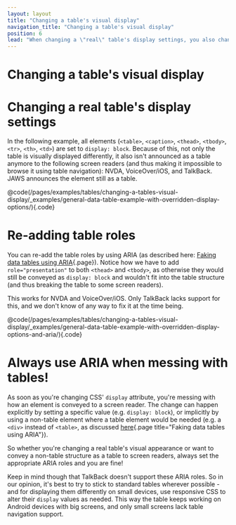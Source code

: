 ```yaml
---
layout: layout
title: "Changing a table's visual display"
navigation_title: "Changing a table's visual display"
position: 6
lead: "When changing a \"real\" table's display settings, you also change how it's announced to the screen reader! This can be fixed with ARIA though."
---
```


# Changing a table's visual display

# Changing a real table's display settings

In the following example, all elements (`<table>`, `<caption>`, `<thead>`, `<tbody>`, `<tr>`, `<th>`, `<td>`) are set to `display: block`. Because of this, not only the table is visually displayed differently, it also isn't announced as a table anymore to the following screen readers (and thus making it impossible to browse it using table navigation): NVDA, VoiceOver/iOS, and TalkBack. JAWS announces the element still as a table.

@code(/pages/examples/tables/changing-a-tables-visual-display/_examples/general-data-table-example-with-overridden-display-options/){.code}

# Re-adding table roles

You can re-add the table roles by using ARIA (as described here: [Faking data tables using ARIA](/examples/tables/faking-data-tables-using-aria){.page}). Notice how we have to add `role="presentation"` to both `<thead>` and `<tbody>`, as otherwise they would still be conveyed as `display: block` and wouldn't fit into the table structure (and thus breaking the table to some screen readers).

This works for NVDA and VoiceOver/iOS. Only TalkBack lacks support for this, and we don't know of any way to fix it at the time being.

@code(/pages/examples/tables/changing-a-tables-visual-display/_examples/general-data-table-example-with-overridden-display-options-and-aria/){.code}

# Always use ARIA when messing with tables!

As soon as you're changing CSS' `display` attribute, you're messing with how an element is conveyed to a screen reader. The change can happen explicitly by setting a specific value (e.g. `display: block`), or implicitly by using a non-table element where a table element would be needed (e.g. a `<div>` instead of `<table>`, as discussed [here](/examples/tables/faking-data-tables-using-aria){.page title="Faking data tables using ARIA"}).

So whether you're changing a real table's visual appearance or want to convey a non-table structure as a table to screen readers, always set the appropriate ARIA roles and you are fine!

Keep in mind though that TalkBack doesn't support these ARIA roles. So in our opinion, it's best to try to stick to standard tables wherever possible - and for displaying them differently on small devices, use responsive CSS to alter their `display` values as needed. This way the table keeps working on Android devices with big screens, and only small screens lack table navigation support.